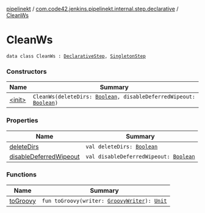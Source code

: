 [pipelinekt](../../index.md) / [com.code42.jenkins.pipelinekt.internal.step.declarative](../index.md) / [CleanWs](./index.md)

# CleanWs

`data class CleanWs : `[`DeclarativeStep`](../../com.code42.jenkins.pipelinekt.core.step/-declarative-step.md)`, `[`SingletonStep`](../../com.code42.jenkins.pipelinekt.core.step/-singleton-step/index.md)

### Constructors

| Name | Summary |
|---|---|
| [&lt;init&gt;](-init-.md) | `CleanWs(deleteDirs: `[`Boolean`](https://kotlinlang.org/api/latest/jvm/stdlib/kotlin/-boolean/index.html)`, disableDeferredWipeout: `[`Boolean`](https://kotlinlang.org/api/latest/jvm/stdlib/kotlin/-boolean/index.html)`)` |

### Properties

| Name | Summary |
|---|---|
| [deleteDirs](delete-dirs.md) | `val deleteDirs: `[`Boolean`](https://kotlinlang.org/api/latest/jvm/stdlib/kotlin/-boolean/index.html) |
| [disableDeferredWipeout](disable-deferred-wipeout.md) | `val disableDeferredWipeout: `[`Boolean`](https://kotlinlang.org/api/latest/jvm/stdlib/kotlin/-boolean/index.html) |

### Functions

| Name | Summary |
|---|---|
| [toGroovy](to-groovy.md) | `fun toGroovy(writer: `[`GroovyWriter`](../../com.code42.jenkins.pipelinekt.core.writer/-groovy-writer/index.md)`): `[`Unit`](https://kotlinlang.org/api/latest/jvm/stdlib/kotlin/-unit/index.html) |
